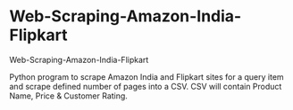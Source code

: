 # Web-Scraping-Amazon-India-Flipkart
Web-Scraping-Amazon-India-Flipkart

Python program to scrape Amazon India and Flipkart sites for a query item and scrape defined number of pages into a CSV. CSV will contain Product Name, Price & Customer Rating.
